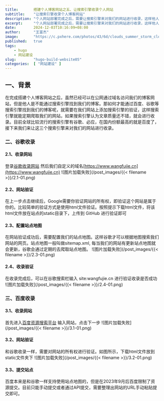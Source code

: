 ```yaml
---
title:       搭建个人博客网站之五、让搜索引擎收录个人网站
subtitle:    "让搜索引擎收录个人博客网站"
description: "个人网站部署完成之后，需要让搜索引擎来对我们的网站进行收录，这样他人才能够通过搜索引擎找到我们的站点，同时也利于我们网站的传播。目前主流的一些搜索引擎有谷歌、百度、必应、以及国内的搜狗，这篇文章就是讲述如何让这几大搜索引擎收录我们的网站"
excerpt:     "个人网站部署完成之后，需要让搜索引擎来对我们的网站进行收录，这样他人才能够通过搜索引擎找到我们的站点，同时也利于我们网站的传播。目前主流的一些搜索引擎有谷歌、百度、必应、以及国内的搜狗，这篇文章就是讲述如何让这几大搜索引擎收录我们的网站"
date:        2024-12-03T10:16:09+08:00
author:      "王富杰"
image:       "https://c.pxhere.com/photos/43/6d/clouds_summer_storm_clouds_form_dark_clouds_thunderstorm_summer_clouds_field-1414981.jpg!d"
published:   true
tags:
    - hugo
    - 网站建设
slug:        "hugo-build-website05"
categories:  [ "网站建设" ]
---
```


## 一、背景
在完成搭建个人博客网站之后，虽然已经可以在公网通过域名访问我们的博客网站，但是他人是不能通过搜索引擎找到我们的博客。那如何才能通过百度、谷歌等搜索引擎找到我们的博客呢，就需要在我们网站上添加搜索引擎的验证，这样搜索引擎就能定期爬取我们的网站，如果搜索引擎认为文章质量还不错，就会进行收录。目前全球比较流行的搜索引擎有谷歌、必应，在国内份额最高的就是百度了，接下来我们来让这三个搜索引擎来对我们的网站进行收录。

### 二、谷歌收录
#### 2.1、收录网站
登录[谷歌收录网站](https://search.google.com/search-console/welcome?utm_source=wmx&utm_medium=deprecation-pane&utm_content=home#utm_source=zh-CN-wmxmsg&utm_medium=wmxmsg&utm_campaign=bm&authuser=0)
然后我们自定义的域名[https://www.wangfujie.cn](https://www.wangfujie.cn)
![图片加载失败](/post_images/{{< filename >}}/2.1-01.png)

#### 2.2、网站验证
在上一步点击继续后，Google需要你验证网站的所有权，即验证这个网站是属于你的。比较简单的验证方式是使用html文件验证。按照提示下载html文件，将该html文件放在站点的static目录下，上传到 GitHub 进行验证即可

#### 2.3、配置站点地图
在网站验证成功后，需要配置我们的站点地图。这样谷歌才可以根据地图搜索我们网站的网页。站点地图一般叫做sitemap.xml, 每当我们的网站有更新站点地图就会更新，谷歌会通过定期的去爬取站点地图。
![图片加载失败](/post_images/{{< filename >}}/2.3-01.png)

#### 2.4、收录验证
在收录完成后，可以在谷歌搜索栏输入 site:wangfujie.cn 进行验证收录是否成功
![图片加载失败](/post_images/{{< filename >}}/2.4-01.png)

### 三、百度收录
#### 3.1、收录网站
首先进入[百度资源搜索平台](https://ziyuan.baidu.com/site/siteadd#/)
输入网站，点击下一步
![图片加载失败](/post_images/{{< filename >}}/3.1-01.png)

#### 3.2、网站验证
和谷歌收录一样，需要对网站的所有权进行验证。如图所示，下载html文件放到static文件夹下
![图片加载失败](/post_images/{{< filename >}}/3.2-01.png)

#### 3.3、提交站点
百度本来是和谷歌一样支持使用站点地图的，但是在2023年9月后百度限制了资源提交。目前只能手动提交或者通过API提交，需要整理出网站的URL手动粘贴提交即可。
